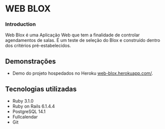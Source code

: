 # WEB BLOX

### Introduction

Web Blox é uma Aplicação Web que tem a finalidade de controlar agendamentos de salas. É um teste de seleção do Blox e construído dentro dos critérios pré-estabelecidos.

## Demonstrações

* Demo do projeto hospedados no Heroku [web-blox.herokuapp.com/](https://web-blox.herokuapp.com).


## Tecnologias utilizadas 

* Ruby 3.1.0
* Ruby on Rails 6.1.4.4
* PostgreSQL 14.1
* Fullcalendar
* Git
